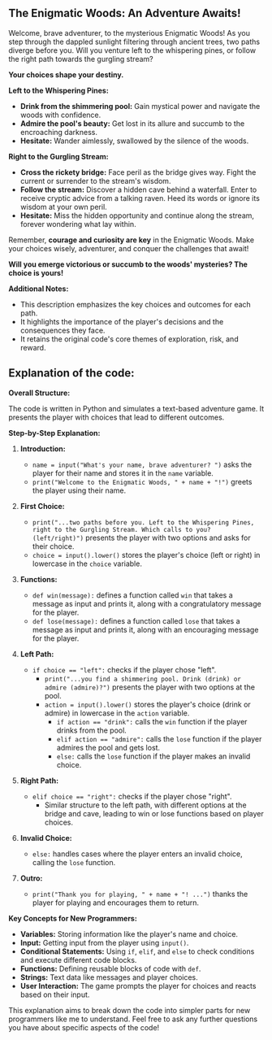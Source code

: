 ## The Enigmatic Woods: An Adventure Awaits!

Welcome, brave adventurer, to the mysterious Enigmatic Woods! As you step through the dappled sunlight filtering through ancient trees, two paths diverge before you. Will you venture left to the whispering pines, or follow the right path towards the gurgling stream? 

**Your choices shape your destiny.**

**Left to the Whispering Pines:**

* **Drink from the shimmering pool:** Gain mystical power and navigate the woods with confidence.
* **Admire the pool's beauty:** Get lost in its allure and succumb to the encroaching darkness.
* **Hesitate:** Wander aimlessly, swallowed by the silence of the woods.

**Right to the Gurgling Stream:**

* **Cross the rickety bridge:** Face peril as the bridge gives way. Fight the current or surrender to the stream's wisdom.
* **Follow the stream:** Discover a hidden cave behind a waterfall. Enter to receive cryptic advice from a talking raven. Heed its words or ignore its wisdom at your own peril.
* **Hesitate:** Miss the hidden opportunity and continue along the stream, forever wondering what lay within.

Remember, **courage and curiosity are key** in the Enigmatic Woods. Make your choices wisely, adventurer, and conquer the challenges that await!

**Will you emerge victorious or succumb to the woods' mysteries? The choice is yours!**

**Additional Notes:**

* This description emphasizes the key choices and outcomes for each path.
* It highlights the importance of the player's decisions and the consequences they face.
* It retains the original code's core themes of exploration, risk, and reward.



## Explanation of the code:

**Overall Structure:**

The code is written in Python and simulates a text-based adventure game. It presents the player with choices that lead to different outcomes.

**Step-by-Step Explanation:**

1. **Introduction:**
    - `name = input("What's your name, brave adventurer? ")` asks the player for their name and stores it in the `name` variable.
    - `print("Welcome to the Enigmatic Woods, " + name + "!")` greets the player using their name.

2. **First Choice:**
    - `print("...two paths before you. Left to the Whispering Pines, right to the Gurgling Stream. Which calls to you? (left/right)")` presents the player with two options and asks for their choice.
    - `choice = input().lower()` stores the player's choice (left or right) in lowercase in the `choice` variable.

3. **Functions:**
    - `def win(message):` defines a function called `win` that takes a message as input and prints it, along with a congratulatory message for the player.
    - `def lose(message):` defines a function called `lose` that takes a message as input and prints it, along with an encouraging message for the player.

4. **Left Path:**
    - `if choice == "left":` checks if the player chose "left".
        - `print("...you find a shimmering pool. Drink (drink) or admire (admire)?")` presents the player with two options at the pool.
        - `action = input().lower()` stores the player's choice (drink or admire) in lowercase in the `action` variable.
            - `if action == "drink":` calls the `win` function if the player drinks from the pool.
            - `elif action == "admire":` calls the `lose` function if the player admires the pool and gets lost.
            - `else:` calls the `lose` function if the player makes an invalid choice.

5. **Right Path:**
    - `elif choice == "right":` checks if the player chose "right".
        - Similar structure to the left path, with different options at the bridge and cave, leading to win or lose functions based on player choices.

6. **Invalid Choice:**
    - `else:` handles cases where the player enters an invalid choice, calling the `lose` function.

7. **Outro:**
    - `print("Thank you for playing, " + name + "! ...")` thanks the player for playing and encourages them to return.

**Key Concepts for New Programmers:**

* **Variables:** Storing information like the player's name and choice.
* **Input:** Getting input from the player using `input()`.
* **Conditional Statements:** Using `if`, `elif`, and `else` to check conditions and execute different code blocks.
* **Functions:** Defining reusable blocks of code with `def`.
* **Strings:** Text data like messages and player choices.
* **User Interaction:** The game prompts the player for choices and reacts based on their input.

This explanation aims to break down the code into simpler parts for new programmers like me to understand. Feel free to ask any further questions you have about specific aspects of the code!